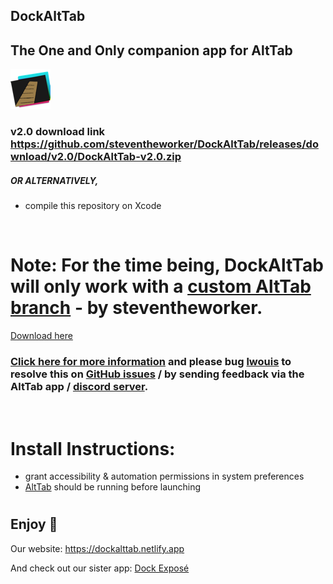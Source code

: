 ## DockAltTab

## The One and Only companion app for AltTab

![alt text](https://github.com/steventheworker/DockAltTab/blob/main/DockAltTab/Assets.xcassets/AppIcon.appiconset/icon_32x32@2x.png?raw=true)

### v2.0 download link https://github.com/steventheworker/DockAltTab/releases/download/v2.0/DockAltTab-v2.0.zip

##### OR ALTERNATIVELY,

-   compile this repository on Xcode

&nbsp;

# Note: For the time being, DockAltTab will only work with a [custom AltTab branch](https://github.com/steventheworker/alt-tab-macos) - by steventheworker.

[Download here](https://github.com/steventheworker/alt-tab-macos/releases/download/v6.37.1/DockAltTab.AltTab.v6.37.1.zip)

### [Click here for more information](https://github.com/lwouis/alt-tab-macos/pull/1590#issuecomment-1131809994) and please bug [lwouis](https://github.com/lwouis/alt-tab-macos/) to resolve this on [GitHub issues](https://github.com/lwouis/alt-tab-macos/issues) / by sending feedback via the AltTab app / [discord server](https://discord.gg/CVEPeDufJa).

&nbsp;

# Install Instructions:

-   grant accessibility & automation permissions in system preferences
-   [AltTab](https://alt-tab-macos.netlify.app) should be running before launching

#

## Enjoy 🤗

Our website: https://dockalttab.netlify.app

And check out our sister app: [Dock Exposé](https://dockexpose.netlify.app)
